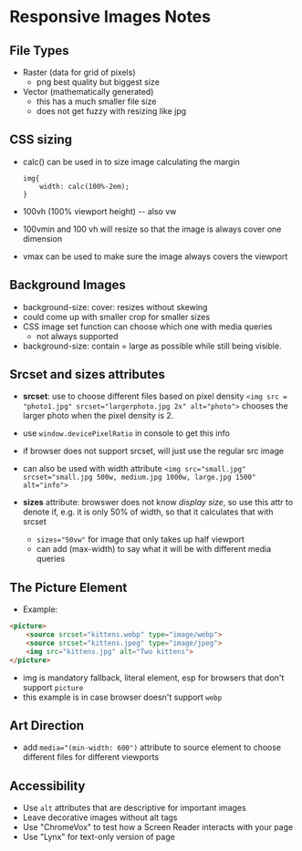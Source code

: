 
# Responsive Images Notes

## File Types

- Raster (data for grid of pixels)
	- png best quality but biggest size
- Vector (mathematically generated)
	- this has a much smaller file size
	- does not get fuzzy with resizing like jpg

## CSS sizing

- calc() can be used in to size image calculating the margin

	```
	img{
		width: calc(100%-2em);
	}
	```
- 100vh (100% viewport height) -- also vw
- 100vmin and 100 vh will resize so that the image is always cover one dimension
- vmax can be used to make sure the image always covers the viewport

## Background Images
- background-size: cover: resizes without skewing
- could come up with smaller crop for smaller sizes
- CSS image set function can choose which one with media queries
	- not always supported
- background-size: contain = large as possible while still being visible.

##  Srcset and sizes attributes

- **srcset**: use to choose different files based on pixel density
	```<img src = "photo1.jpg" srcset="largerphoto.jpg 2x" alt="photo">```
		chooses the larger photo when the pixel density is 2.
- use ```window.devicePixelRatio``` in console to get this info
- if browser does not support srcset, will just use the regular src image
- can also be used with width attribute
	```<img src="small.jpg" srcset="small.jpg 500w, medium.jpg 1000w, large.jpg 1500" alt="info">```

- **sizes** attribute: browswer does not know *display size*, so use this attr to denote if, e.g. it is only 50% of width, so that it calculates that with srcset
	- ```sizes="50vw"``` for image that only takes up half viewport
	- can add (max-width) to say what it will be with different media queries

## The Picture Element
- Example:
```html
<picture>
	<source srcset="kittens.webp" type="image/webp">
	<source srcset="kittens.jpeg" type="image/jpeg">
	<img src="kittens.jpg" alt="Two kittens">
</picture>
```
- img is mandatory fallback, literal element, esp for browsers that don't support ```picture```
- this example is in case browser doesn't support ```webp```

## Art Direction
- add ```media="(min-width: 600")``` attribute to source element to choose different files for different viewports

## Accessibility
- Use ``alt`` attributes that are descriptive for important images
- Leave decorative images without alt tags
- Use "ChromeVox" to test how a Screen Reader interacts with your page
- Use "Lynx" for text-only version of page
